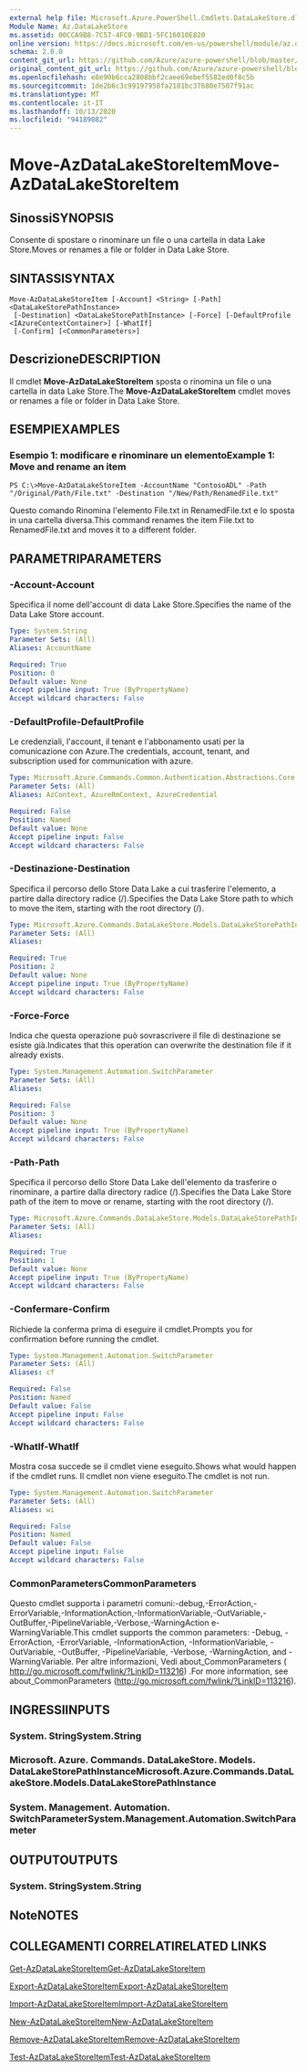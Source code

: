 ```yaml
---
external help file: Microsoft.Azure.PowerShell.Cmdlets.DataLakeStore.dll-Help.xml
Module Name: Az.DataLakeStore
ms.assetid: 00CCA9B8-7C57-4FC0-9BD1-5FC16010E820
online version: https://docs.microsoft.com/en-us/powershell/module/az.datalakestore/move-azdatalakestoreitem
schema: 2.0.0
content_git_url: https://github.com/Azure/azure-powershell/blob/master/src/DataLakeStore/DataLakeStore/help/Move-AzDataLakeStoreItem.md
original_content_git_url: https://github.com/Azure/azure-powershell/blob/master/src/DataLakeStore/DataLakeStore/help/Move-AzDataLakeStoreItem.md
ms.openlocfilehash: e8e90b6cca2808bbf2caee69ebef5582ed0f8c5b
ms.sourcegitcommit: 1de2b6c3c99197958fa2101bc37680e7507f91ac
ms.translationtype: MT
ms.contentlocale: it-IT
ms.lasthandoff: 10/13/2020
ms.locfileid: "94189082"
---
```

# <span data-ttu-id="fe0bd-101">Move-AzDataLakeStoreItem</span><span class="sxs-lookup"><span data-stu-id="fe0bd-101">Move-AzDataLakeStoreItem</span></span>

## <span data-ttu-id="fe0bd-102">Sinossi</span><span class="sxs-lookup"><span data-stu-id="fe0bd-102">SYNOPSIS</span></span>
<span data-ttu-id="fe0bd-103">Consente di spostare o rinominare un file o una cartella in data Lake Store.</span><span class="sxs-lookup"><span data-stu-id="fe0bd-103">Moves or renames a file or folder in Data Lake Store.</span></span>

## <span data-ttu-id="fe0bd-104">SINTASSI</span><span class="sxs-lookup"><span data-stu-id="fe0bd-104">SYNTAX</span></span>

```
Move-AzDataLakeStoreItem [-Account] <String> [-Path] <DataLakeStorePathInstance>
 [-Destination] <DataLakeStorePathInstance> [-Force] [-DefaultProfile <IAzureContextContainer>] [-WhatIf]
 [-Confirm] [<CommonParameters>]
```

## <span data-ttu-id="fe0bd-105">Descrizione</span><span class="sxs-lookup"><span data-stu-id="fe0bd-105">DESCRIPTION</span></span>
<span data-ttu-id="fe0bd-106">Il cmdlet **Move-AzDataLakeStoreItem** sposta o rinomina un file o una cartella in data Lake Store.</span><span class="sxs-lookup"><span data-stu-id="fe0bd-106">The **Move-AzDataLakeStoreItem** cmdlet moves or renames a file or folder in Data Lake Store.</span></span>

## <span data-ttu-id="fe0bd-107">ESEMPI</span><span class="sxs-lookup"><span data-stu-id="fe0bd-107">EXAMPLES</span></span>

### <span data-ttu-id="fe0bd-108">Esempio 1: modificare e rinominare un elemento</span><span class="sxs-lookup"><span data-stu-id="fe0bd-108">Example 1: Move and rename an item</span></span>
```
PS C:\>Move-AzDataLakeStoreItem -AccountName "ContosoADL" -Path "/Original/Path/File.txt" -Destination "/New/Path/RenamedFile.txt"
```

<span data-ttu-id="fe0bd-109">Questo comando Rinomina l'elemento File.txt in RenamedFile.txt e lo sposta in una cartella diversa.</span><span class="sxs-lookup"><span data-stu-id="fe0bd-109">This command renames the item File.txt to RenamedFile.txt and moves it to a different folder.</span></span>

## <span data-ttu-id="fe0bd-110">PARAMETRI</span><span class="sxs-lookup"><span data-stu-id="fe0bd-110">PARAMETERS</span></span>

### <span data-ttu-id="fe0bd-111">-Account</span><span class="sxs-lookup"><span data-stu-id="fe0bd-111">-Account</span></span>
<span data-ttu-id="fe0bd-112">Specifica il nome dell'account di data Lake Store.</span><span class="sxs-lookup"><span data-stu-id="fe0bd-112">Specifies the name of the Data Lake Store account.</span></span>

```yaml
Type: System.String
Parameter Sets: (All)
Aliases: AccountName

Required: True
Position: 0
Default value: None
Accept pipeline input: True (ByPropertyName)
Accept wildcard characters: False
```

### <span data-ttu-id="fe0bd-113">-DefaultProfile</span><span class="sxs-lookup"><span data-stu-id="fe0bd-113">-DefaultProfile</span></span>
<span data-ttu-id="fe0bd-114">Le credenziali, l'account, il tenant e l'abbonamento usati per la comunicazione con Azure.</span><span class="sxs-lookup"><span data-stu-id="fe0bd-114">The credentials, account, tenant, and subscription used for communication with azure.</span></span>

```yaml
Type: Microsoft.Azure.Commands.Common.Authentication.Abstractions.Core.IAzureContextContainer
Parameter Sets: (All)
Aliases: AzContext, AzureRmContext, AzureCredential

Required: False
Position: Named
Default value: None
Accept pipeline input: False
Accept wildcard characters: False
```

### <span data-ttu-id="fe0bd-115">-Destinazione</span><span class="sxs-lookup"><span data-stu-id="fe0bd-115">-Destination</span></span>
<span data-ttu-id="fe0bd-116">Specifica il percorso dello Store Data Lake a cui trasferire l'elemento, a partire dalla directory radice (/).</span><span class="sxs-lookup"><span data-stu-id="fe0bd-116">Specifies the Data Lake Store path to which to move the item, starting with the root directory (/).</span></span>

```yaml
Type: Microsoft.Azure.Commands.DataLakeStore.Models.DataLakeStorePathInstance
Parameter Sets: (All)
Aliases:

Required: True
Position: 2
Default value: None
Accept pipeline input: True (ByPropertyName)
Accept wildcard characters: False
```

### <span data-ttu-id="fe0bd-117">-Force</span><span class="sxs-lookup"><span data-stu-id="fe0bd-117">-Force</span></span>
<span data-ttu-id="fe0bd-118">Indica che questa operazione può sovrascrivere il file di destinazione se esiste già.</span><span class="sxs-lookup"><span data-stu-id="fe0bd-118">Indicates that this operation can overwrite the destination file if it already exists.</span></span>

```yaml
Type: System.Management.Automation.SwitchParameter
Parameter Sets: (All)
Aliases:

Required: False
Position: 3
Default value: None
Accept pipeline input: True (ByPropertyName)
Accept wildcard characters: False
```

### <span data-ttu-id="fe0bd-119">-Path</span><span class="sxs-lookup"><span data-stu-id="fe0bd-119">-Path</span></span>
<span data-ttu-id="fe0bd-120">Specifica il percorso dello Store Data Lake dell'elemento da trasferire o rinominare, a partire dalla directory radice (/).</span><span class="sxs-lookup"><span data-stu-id="fe0bd-120">Specifies the Data Lake Store path of the item to move or rename, starting with the root directory (/).</span></span>

```yaml
Type: Microsoft.Azure.Commands.DataLakeStore.Models.DataLakeStorePathInstance
Parameter Sets: (All)
Aliases:

Required: True
Position: 1
Default value: None
Accept pipeline input: True (ByPropertyName)
Accept wildcard characters: False
```

### <span data-ttu-id="fe0bd-121">-Confermare</span><span class="sxs-lookup"><span data-stu-id="fe0bd-121">-Confirm</span></span>
<span data-ttu-id="fe0bd-122">Richiede la conferma prima di eseguire il cmdlet.</span><span class="sxs-lookup"><span data-stu-id="fe0bd-122">Prompts you for confirmation before running the cmdlet.</span></span>

```yaml
Type: System.Management.Automation.SwitchParameter
Parameter Sets: (All)
Aliases: cf

Required: False
Position: Named
Default value: False
Accept pipeline input: False
Accept wildcard characters: False
```

### <span data-ttu-id="fe0bd-123">-WhatIf</span><span class="sxs-lookup"><span data-stu-id="fe0bd-123">-WhatIf</span></span>
<span data-ttu-id="fe0bd-124">Mostra cosa succede se il cmdlet viene eseguito.</span><span class="sxs-lookup"><span data-stu-id="fe0bd-124">Shows what would happen if the cmdlet runs.</span></span>
<span data-ttu-id="fe0bd-125">Il cmdlet non viene eseguito.</span><span class="sxs-lookup"><span data-stu-id="fe0bd-125">The cmdlet is not run.</span></span>

```yaml
Type: System.Management.Automation.SwitchParameter
Parameter Sets: (All)
Aliases: wi

Required: False
Position: Named
Default value: False
Accept pipeline input: False
Accept wildcard characters: False
```

### <span data-ttu-id="fe0bd-126">CommonParameters</span><span class="sxs-lookup"><span data-stu-id="fe0bd-126">CommonParameters</span></span>
<span data-ttu-id="fe0bd-127">Questo cmdlet supporta i parametri comuni:-debug,-ErrorAction,-ErrorVariable,-InformationAction,-InformationVariable,-OutVariable,-OutBuffer,-PipelineVariable,-Verbose,-WarningAction e-WarningVariable.</span><span class="sxs-lookup"><span data-stu-id="fe0bd-127">This cmdlet supports the common parameters: -Debug, -ErrorAction, -ErrorVariable, -InformationAction, -InformationVariable, -OutVariable, -OutBuffer, -PipelineVariable, -Verbose, -WarningAction, and -WarningVariable.</span></span> <span data-ttu-id="fe0bd-128">Per altre informazioni, Vedi about_CommonParameters ( http://go.microsoft.com/fwlink/?LinkID=113216) .</span><span class="sxs-lookup"><span data-stu-id="fe0bd-128">For more information, see about_CommonParameters (http://go.microsoft.com/fwlink/?LinkID=113216).</span></span>

## <span data-ttu-id="fe0bd-129">INGRESSI</span><span class="sxs-lookup"><span data-stu-id="fe0bd-129">INPUTS</span></span>

### <span data-ttu-id="fe0bd-130">System. String</span><span class="sxs-lookup"><span data-stu-id="fe0bd-130">System.String</span></span>

### <span data-ttu-id="fe0bd-131">Microsoft. Azure. Commands. DataLakeStore. Models. DataLakeStorePathInstance</span><span class="sxs-lookup"><span data-stu-id="fe0bd-131">Microsoft.Azure.Commands.DataLakeStore.Models.DataLakeStorePathInstance</span></span>

### <span data-ttu-id="fe0bd-132">System. Management. Automation. SwitchParameter</span><span class="sxs-lookup"><span data-stu-id="fe0bd-132">System.Management.Automation.SwitchParameter</span></span>

## <span data-ttu-id="fe0bd-133">OUTPUT</span><span class="sxs-lookup"><span data-stu-id="fe0bd-133">OUTPUTS</span></span>

### <span data-ttu-id="fe0bd-134">System. String</span><span class="sxs-lookup"><span data-stu-id="fe0bd-134">System.String</span></span>

## <span data-ttu-id="fe0bd-135">Note</span><span class="sxs-lookup"><span data-stu-id="fe0bd-135">NOTES</span></span>

## <span data-ttu-id="fe0bd-136">COLLEGAMENTI CORRELATI</span><span class="sxs-lookup"><span data-stu-id="fe0bd-136">RELATED LINKS</span></span>

[<span data-ttu-id="fe0bd-137">Get-AzDataLakeStoreItem</span><span class="sxs-lookup"><span data-stu-id="fe0bd-137">Get-AzDataLakeStoreItem</span></span>](./Get-AzDataLakeStoreItem.md)

[<span data-ttu-id="fe0bd-138">Export-AzDataLakeStoreItem</span><span class="sxs-lookup"><span data-stu-id="fe0bd-138">Export-AzDataLakeStoreItem</span></span>](./Export-AzDataLakeStoreItem.md)

[<span data-ttu-id="fe0bd-139">Import-AzDataLakeStoreItem</span><span class="sxs-lookup"><span data-stu-id="fe0bd-139">Import-AzDataLakeStoreItem</span></span>](./Import-AzDataLakeStoreItem.md)

[<span data-ttu-id="fe0bd-140">New-AzDataLakeStoreItem</span><span class="sxs-lookup"><span data-stu-id="fe0bd-140">New-AzDataLakeStoreItem</span></span>](./New-AzDataLakeStoreItem.md)

[<span data-ttu-id="fe0bd-141">Remove-AzDataLakeStoreItem</span><span class="sxs-lookup"><span data-stu-id="fe0bd-141">Remove-AzDataLakeStoreItem</span></span>](./Remove-AzDataLakeStoreItem.md)

[<span data-ttu-id="fe0bd-142">Test-AzDataLakeStoreItem</span><span class="sxs-lookup"><span data-stu-id="fe0bd-142">Test-AzDataLakeStoreItem</span></span>](./Test-AzDataLakeStoreItem.md)


